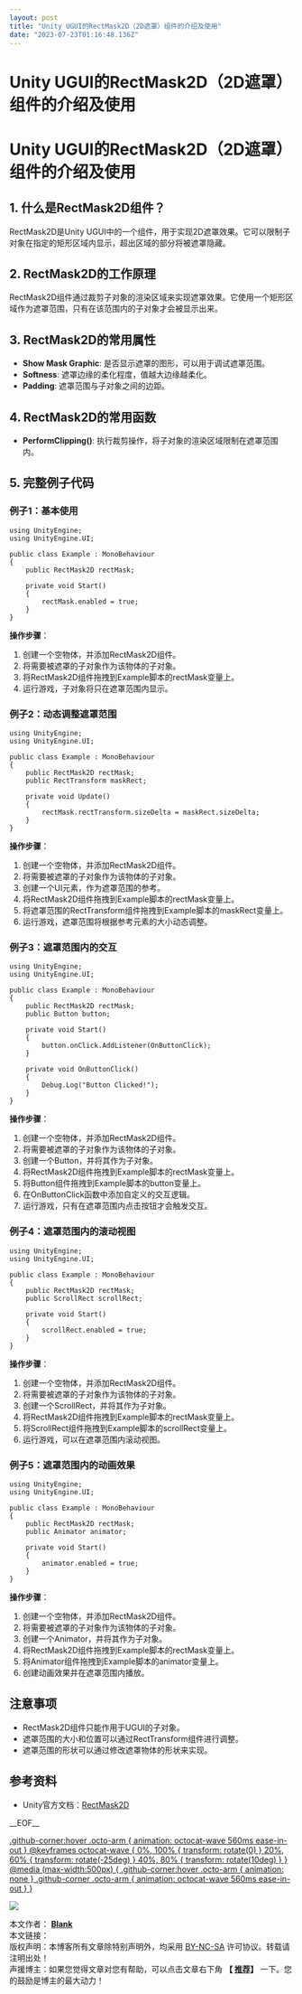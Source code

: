 ```yaml
---
layout: post
title: "Unity UGUI的RectMask2D（2D遮罩）组件的介绍及使用"
date: "2023-07-23T01:16:48.136Z"
---
```

Unity UGUI的RectMask2D（2D遮罩）组件的介绍及使用
===================================

Unity UGUI的RectMask2D（2D遮罩）组件的介绍及使用
===================================

1\. 什么是RectMask2D组件？
--------------------

RectMask2D是Unity UGUI中的一个组件，用于实现2D遮罩效果。它可以限制子对象在指定的矩形区域内显示，超出区域的部分将被遮罩隐藏。

2\. RectMask2D的工作原理
-------------------

RectMask2D组件通过裁剪子对象的渲染区域来实现遮罩效果。它使用一个矩形区域作为遮罩范围，只有在该范围内的子对象才会被显示出来。

3\. RectMask2D的常用属性
-------------------

*   **Show Mask Graphic**: 是否显示遮罩的图形，可以用于调试遮罩范围。
*   **Softness**: 遮罩边缘的柔化程度，值越大边缘越柔化。
*   **Padding**: 遮罩范围与子对象之间的边距。

4\. RectMask2D的常用函数
-------------------

*   **PerformClipping()**: 执行裁剪操作，将子对象的渲染区域限制在遮罩范围内。

5\. 完整例子代码
----------

### 例子1：基本使用

    using UnityEngine;
    using UnityEngine.UI;
    
    public class Example : MonoBehaviour
    {
        public RectMask2D rectMask;
    
        private void Start()
        {
            rectMask.enabled = true;
        }
    }
    

**操作步骤**：

1.  创建一个空物体，并添加RectMask2D组件。
2.  将需要被遮罩的子对象作为该物体的子对象。
3.  将RectMask2D组件拖拽到Example脚本的rectMask变量上。
4.  运行游戏，子对象将只在遮罩范围内显示。

### 例子2：动态调整遮罩范围

    using UnityEngine;
    using UnityEngine.UI;
    
    public class Example : MonoBehaviour
    {
        public RectMask2D rectMask;
        public RectTransform maskRect;
    
        private void Update()
        {
            rectMask.rectTransform.sizeDelta = maskRect.sizeDelta;
        }
    }
    

**操作步骤**：

1.  创建一个空物体，并添加RectMask2D组件。
2.  将需要被遮罩的子对象作为该物体的子对象。
3.  创建一个UI元素，作为遮罩范围的参考。
4.  将RectMask2D组件拖拽到Example脚本的rectMask变量上。
5.  将遮罩范围的RectTransform组件拖拽到Example脚本的maskRect变量上。
6.  运行游戏，遮罩范围将根据参考元素的大小动态调整。

### 例子3：遮罩范围内的交互

    using UnityEngine;
    using UnityEngine.UI;
    
    public class Example : MonoBehaviour
    {
        public RectMask2D rectMask;
        public Button button;
    
        private void Start()
        {
            button.onClick.AddListener(OnButtonClick);
        }
    
        private void OnButtonClick()
        {
            Debug.Log("Button Clicked!");
        }
    }
    

**操作步骤**：

1.  创建一个空物体，并添加RectMask2D组件。
2.  将需要被遮罩的子对象作为该物体的子对象。
3.  创建一个Button，并将其作为子对象。
4.  将RectMask2D组件拖拽到Example脚本的rectMask变量上。
5.  将Button组件拖拽到Example脚本的button变量上。
6.  在OnButtonClick函数中添加自定义的交互逻辑。
7.  运行游戏，只有在遮罩范围内点击按钮才会触发交互。

### 例子4：遮罩范围内的滚动视图

    using UnityEngine;
    using UnityEngine.UI;
    
    public class Example : MonoBehaviour
    {
        public RectMask2D rectMask;
        public ScrollRect scrollRect;
    
        private void Start()
        {
            scrollRect.enabled = true;
        }
    }
    

**操作步骤**：

1.  创建一个空物体，并添加RectMask2D组件。
2.  将需要被遮罩的子对象作为该物体的子对象。
3.  创建一个ScrollRect，并将其作为子对象。
4.  将RectMask2D组件拖拽到Example脚本的rectMask变量上。
5.  将ScrollRect组件拖拽到Example脚本的scrollRect变量上。
6.  运行游戏，可以在遮罩范围内滚动视图。

### 例子5：遮罩范围内的动画效果

    using UnityEngine;
    using UnityEngine.UI;
    
    public class Example : MonoBehaviour
    {
        public RectMask2D rectMask;
        public Animator animator;
    
        private void Start()
        {
            animator.enabled = true;
        }
    }
    

**操作步骤**：

1.  创建一个空物体，并添加RectMask2D组件。
2.  将需要被遮罩的子对象作为该物体的子对象。
3.  创建一个Animator，并将其作为子对象。
4.  将RectMask2D组件拖拽到Example脚本的rectMask变量上。
5.  将Animator组件拖拽到Example脚本的animator变量上。
6.  创建动画效果并在遮罩范围内播放。

注意事项
----

*   RectMask2D组件只能作用于UGUI的子对象。
*   遮罩范围的大小和位置可以通过RectTransform组件进行调整。
*   遮罩范围的形状可以通过修改遮罩物体的形状来实现。

参考资料
----

*   Unity官方文档：[RectMask2D](https://docs.unity3d.com/ScriptReference/UI.RectMask2D.html)

\_\_EOF\_\_

[.github-corner:hover .octo-arm { animation: octocat-wave 560ms ease-in-out } @keyframes octocat-wave { 0%, 100% { transform: rotate(0) } 20%, 60% { transform: rotate(-25deg) } 40%, 80% { transform: rotate(10deg) } } @media (max-width:500px) { .github-corner:hover .octo-arm { animation: none } .github-corner .octo-arm { animation: octocat-wave 560ms ease-in-out } }](https://github.com/alianblank/)

![](https://pic.cnblogs.com/avatar/406187/20200828011120.png)

本文作者： **[Blank](#)**  
本文链接：[](#)  
版权声明：本博客所有文章除特别声明外，均采用 [BY-NC-SA](https://creativecommons.org/licenses/by-nc-nd/4.0/ "BY-NC-SA") 许可协议。转载请注明出处！  
声援博主：如果您觉得文章对您有帮助，可以点击文章右下角 **【 [推荐](javascript:void(0);)】** 一下。您的鼓励是博主的最大动力！